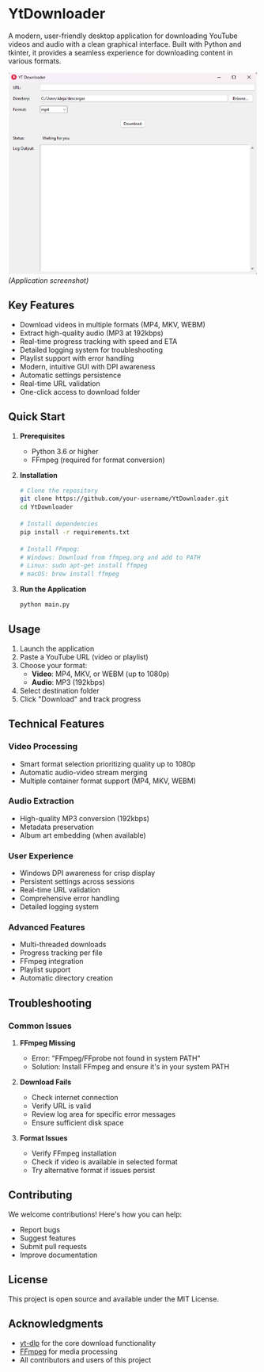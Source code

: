 # YtDownloader

A modern, user-friendly desktop application for downloading YouTube videos and audio with a clean graphical interface. Built with Python and tkinter, it provides a seamless experience for downloading content in various formats.

![YtDownloader GUI](screenshots/app.png) *(Application screenshot)*

## Key Features

- Download videos in multiple formats (MP4, MKV, WEBM)
- Extract high-quality audio (MP3 at 192kbps)
- Real-time progress tracking with speed and ETA
- Detailed logging system for troubleshooting
- Playlist support with error handling
- Modern, intuitive GUI with DPI awareness
- Automatic settings persistence
- Real-time URL validation
- One-click access to download folder

## Quick Start

1. **Prerequisites**
   - Python 3.6 or higher
   - FFmpeg (required for format conversion)

2. **Installation**

   ```bash
   # Clone the repository
   git clone https://github.com/your-username/YtDownloader.git
   cd YtDownloader

   # Install dependencies
   pip install -r requirements.txt

   # Install FFmpeg:
   # Windows: Download from ffmpeg.org and add to PATH
   # Linux: sudo apt-get install ffmpeg
   # macOS: brew install ffmpeg
   ```

3. **Run the Application**

   ```bash
   python main.py
   ```

## Usage

1. Launch the application
2. Paste a YouTube URL (video or playlist)
3. Choose your format:
   - **Video**: MP4, MKV, or WEBM (up to 1080p)
   - **Audio**: MP3 (192kbps)
4. Select destination folder
5. Click "Download" and track progress

## Technical Features

### Video Processing

- Smart format selection prioritizing quality up to 1080p
- Automatic audio-video stream merging
- Multiple container format support (MP4, MKV, WEBM)

### Audio Extraction

- High-quality MP3 conversion (192kbps)
- Metadata preservation
- Album art embedding (when available)

### User Experience

- Windows DPI awareness for crisp display
- Persistent settings across sessions
- Real-time URL validation
- Comprehensive error handling
- Detailed logging system

### Advanced Features

- Multi-threaded downloads
- Progress tracking per file
- FFmpeg integration
- Playlist support
- Automatic directory creation

## Troubleshooting

### Common Issues

1. **FFmpeg Missing**
   - Error: "FFmpeg/FFprobe not found in system PATH"
   - Solution: Install FFmpeg and ensure it's in your system PATH

2. **Download Fails**
   - Check internet connection
   - Verify URL is valid
   - Review log area for specific error messages
   - Ensure sufficient disk space

3. **Format Issues**
   - Verify FFmpeg installation
   - Check if video is available in selected format
   - Try alternative format if issues persist

## Contributing

We welcome contributions! Here's how you can help:

- Report bugs
- Suggest features
- Submit pull requests
- Improve documentation

## License

This project is open source and available under the MIT License.

## Acknowledgments

- [yt-dlp](https://github.com/yt-dlp/yt-dlp) for the core download functionality
- [FFmpeg](https://ffmpeg.org/) for media processing
- All contributors and users of this project
